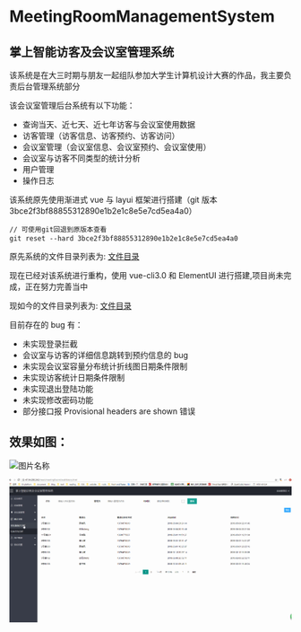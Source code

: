 # MeetingRoomManagementSystem

## 掌上智能访客及会议室管理系统

该系统是在大三时期与朋友一起组队参加大学生计算机设计大赛的作品，我主要负责后台管理系统部分

该会议室管理后台系统有以下功能：

- 查询当天、近七天、近七年访客与会议室使用数据
- 访客管理（访客信息、访客预约、访客访问）
- 会议室管理（会议室信息、会议室预约、会议室使用）
- 会议室与访客不同类型的统计分析
- 用户管理
- 操作日志

该系统原先使用渐进式 vue 与 layui 框架进行搭建（git 版本 3bce2f3bf88855312890e1b2e1c8e5e7cd5ea4a0）

```
// 可使用git回退到原版本查看
git reset --hard 3bce2f3bf88855312890e1b2e1c8e5e7cd5ea4a0
```

原先系统的文件目录列表为: [文件目录](/oldProjectMddir.md '文件目录')

现在已经对该系统进行重构，使用 vue-cli3.0 和 ElementUI 进行搭建,项目尚未完成，正在努力完善当中

现如今的文件目录列表为: [文件目录](/newProjectMddir.md '文件目录')

目前存在的 bug 有：

- 未实现登录拦截
- 会议室与访客的详细信息跳转到预约信息的 bug
- 未实现会议室容量分布统计折线图日期条件限制
- 未实现访客统计日期条件限制
- 未实现退出登陆功能
- 未实现修改密码功能
- 部分接口报 Provisional headers are shown 错误

## 效果如图：

![图片名称](/ReadMe/meetingRoomManagement.gif)

![图片名称](/ReadMe/statisticsAndOperation.gif)
